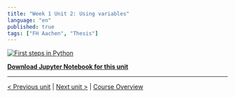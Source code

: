 ```yaml
---
title: "Week 1 Unit 2: Using variables"
language: "en"
published: true
tags: ["FH Aachen", "Thesis"]
---
```


[![First steps in Python](https://img.youtube.com/vi/vPGZ-ArunNc/hqdefault.jpg)](https://youtu.be/vPGZ-ArunNc)

[**Download Jupyter Notebook for this unit**](files/Week_1_Unit_2_variab_notebook.ipynb)

---

[< Previous unit](/teaching/python-mooc/week1_unit1_selftest) | [Next unit >](/teaching/python-mooc/week1_unit2_selftest) |
[Course Overview](/teaching/python-mooc)